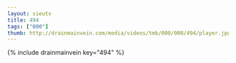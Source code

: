 ```yaml
--- 
layout: sieutv
title: 494
tags: ["000"]
thumb: http://drainmainvein.com/media/videos/tmb/000/000/494/player.jpg
---
```

{% include drainmainvein key="494" %} 

